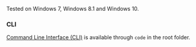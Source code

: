 Tested on Windows 7, Windows 8.1 and Windows 10.

### CLI

[Command Line Interface (CLI)](https://code.visualstudio.com/docs/editor/command-line) is available through `code` in the root folder.